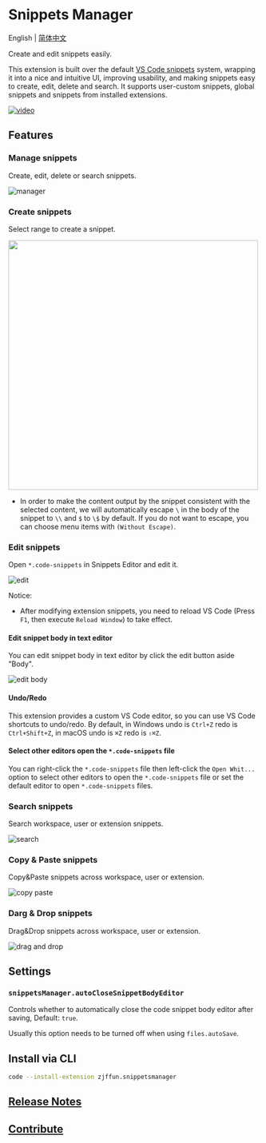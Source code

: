 # Snippets Manager

English | [简体中文](./README.zh-CN.md)

Create and edit snippets easily.

This extension is built over the default [VS Code snippets](https://code.visualstudio.com/docs/editor/userdefinedsnippets) system, wrapping it into a nice and intuitive UI, improving usability, and making snippets easy to create, edit, delete and search. It supports user-custom snippets, global snippets and snippets from installed extensions.

[![video](./images/video.webp)](https://www.youtube.com/embed/U8Z9pnmfzOE)

## Features

### Manage snippets

Create, edit, delete or search snippets.

![manager](images/manager.webp)

### Create snippets

Select range to create a snippet.

<img src="images/create1.webp" width="500px">

- In order to make the content output by the snippet consistent with the selected content, we will automatically escape `\` in the body of the snippet to `\\` and `$` to `\$` by default. If you do not want to escape, you can choose menu items with `(Without Escape)`.

### Edit snippets

Open `*.code-snippets` in Snippets Editor and edit it.

![edit](images/edit.webp)

Notice:

- After modifying extension snippets, you need to reload VS Code (Press `F1`, then execute `Reload Window`) to take effect.

#### Edit snippet body in text editor

You can edit snippet body in text editor by click the edit button aside "Body".

![edit body](images/edit-body.webp)

#### Undo/Redo

This extension provides a custom VS Code editor, so you can use VS Code shortcuts to undo/redo. By default, in Windows undo is `Ctrl+Z` redo is `Ctrl+Shift+Z`, in macOS undo is `⌘Z` redo is `⇧⌘Z`.

#### Select other editors open the `*.code-snippets` file

You can right-click the `*.code-snippets` file then left-click the `Open Whit...` option to select other editors to open the `*.code-snippets` file or set the default editor to open `*.code-snippets` files.

### Search snippets

Search workspace, user or extension snippets.

![search](images/search.webp)

### Copy & Paste snippets

Copy&Paste snippets across workspace, user or extension.

![copy paste](images/copy-paste.webp)

### Darg & Drop snippets

Drag&Drop snippets across workspace, user or extension.

![drag and drop](images/dnd.webp)

## Settings

### `snippetsManager.autoCloseSnippetBodyEditor`

Controls whether to automatically close the code snippet body editor after saving, Default: `true`.

Usually this option needs to be turned off when using `files.autoSave`.

## Install via CLI

```bash
code --install-extension zjffun.snippetsmanager
```

## [Release Notes](./CHANGELOG.md)

## [Contribute](./CONTRIBUTING.md)
